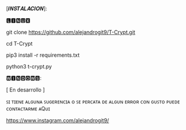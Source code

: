 [𝑰𝑵𝑺𝑻𝑨𝑳𝑨𝑪𝑰𝑶𝑵]:

🅻🅸🅽🆄🆇

git clone https://github.com/alejandrogit9/T-Crypt.git

cd T-Crypt

pip3 install -r requirements.txt

python3 t-crypt.py

🆆🅸🅽🅳🅾🆆🆂:

[ En desarrollo ]

ꜱɪ ᴛɪᴇɴᴇ ᴀʟɢᴜɴᴀ ꜱᴜɢᴇʀᴇɴᴄɪᴀ ᴏ ꜱᴇ ᴘᴇʀᴄᴀᴛᴀ ᴅᴇ ᴀʟɢᴜɴ ᴇʀʀᴏʀ ᴄᴏɴ ɢᴜꜱᴛᴏ ᴘᴜᴇᴅᴇ ᴄᴏɴᴛᴀᴄᴛᴀʀᴍᴇ ᴀQᴜɪ

https://www.instagram.com/alejandrogit9/
